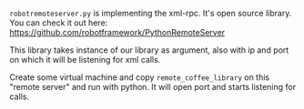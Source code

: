 `robotremoteserver.py` is implementing the xml-rpc. It's open source library.
You can check it out here: https://github.com/robotframework/PythonRemoteServer

This library takes instance of our library as argument, also with ip and port
on which it will be listening for xml calls.

Create some virtual machine and copy `remote_coffee_library` on this "remote
server" and run with python. It will open port and starts listening for calls.

